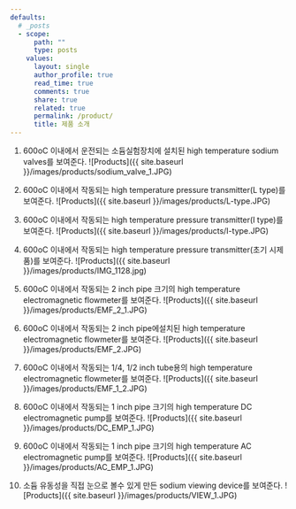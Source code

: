 ```yaml
---
defaults:
  # _posts
  - scope:
      path: ""
      type: posts
    values:
      layout: single
      author_profile: true
      read_time: true
      comments: true
      share: true
      related: true
      permalink: /product/
      title: 제품 소개
---
```

1. 600oC 이내에서 운전되는 소듐실험장치에 설치된 high temperature sodium valves를 보여준다.
![Products]({{ site.baseurl }}/images/products/sodium_valve_1.JPG)

2. 600oC 이내에서 작동되는 high temperature pressure transmitter(L type)를 보여준다.
![Products]({{ site.baseurl }}/images/products/L-type.JPG)

3. 600oC 이내에서 작동되는 high temperature pressure transmitter(I type)를 보여준다.
![Products]({{ site.baseurl }}/images/products/I-type.JPG)

4. 600oC 이내에서 작동되는 high temperature pressure transmitter(초기 시제품)를 보여준다.
![Products]({{ site.baseurl }}/images/products/IMG_1128.jpg)

5. 600oC 이내에서 작동되는 2 inch pipe 크기의  high temperature electromagnetic flowmeter를 보여준다.
![Products]({{ site.baseurl }}/images/products/EMF_2_1.JPG)

6. 600oC 이내에서 작동되는 2 inch pipe에설치된 high temperature electromagnetic flowmeter를 보여준다.
![Products]({{ site.baseurl }}/images/products/EMF_2.JPG)

7. 600oC 이내에서 작동되는 1/4, 1/2 inch tube용의 high temperature electromagnetic flowmeter를 보여준다.
![Products]({{ site.baseurl }}/images/products/EMF_1_2.JPG)

8. 600oC 이내에서 작동되는 1 inch pipe 크기의  high temperature DC electromagnetic pump를 보여준다.
![Products]({{ site.baseurl }}/images/products/DC_EMP_1.JPG)

9. 600oC 이내에서 작동되는 1 inch pipe 크기의  high temperature AC electromagnetic pump를 보여준다.
![Products]({{ site.baseurl }}/images/products/AC_EMP_1.JPG)

10. 소듐 유동성을 직접 눈으로 볼수 있게 만든 sodium viewing device를 보여준다.
![Products]({{ site.baseurl }}/images/products/VIEW_1.JPG)


